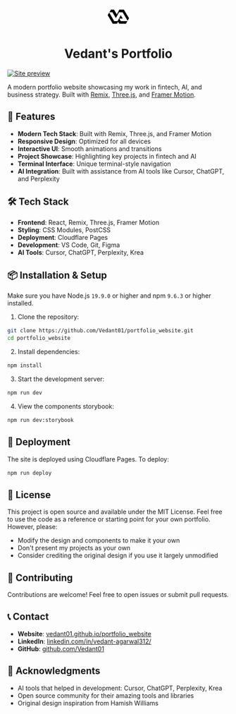 <p align="center">
  <img src="/public/favicon.svg" width="50" alt="Logo" />
</p>
<h1 align="center">Vedant's Portfolio</h1>

[![Site preview](/public/site-preview.png)](https://vedant01.github.io/portfolio_website)

A modern portfolio website showcasing my work in fintech, AI, and business strategy. Built with [Remix](https://remix.run/), [Three.js](https://threejs.org/), and [Framer Motion](https://www.framer.com/motion/).

## 🚀 Features

- **Modern Tech Stack**: Built with Remix, Three.js, and Framer Motion
- **Responsive Design**: Optimized for all devices
- **Interactive UI**: Smooth animations and transitions
- **Project Showcase**: Highlighting key projects in fintech and AI
- **Terminal Interface**: Unique terminal-style navigation
- **AI Integration**: Built with assistance from AI tools like Cursor, ChatGPT, and Perplexity

## 🛠️ Tech Stack

- **Frontend**: React, Remix, Three.js, Framer Motion
- **Styling**: CSS Modules, PostCSS
- **Deployment**: Cloudflare Pages
- **Development**: VS Code, Git, Figma
- **AI Tools**: Cursor, ChatGPT, Perplexity, Krea

## 📦 Installation & Setup

Make sure you have Node.js `19.9.0` or higher and npm `9.6.3` or higher installed.

1. Clone the repository:
```bash
git clone https://github.com/Vedant01/portfolio_website.git
cd portfolio_website
```

2. Install dependencies:
```bash
npm install
```

3. Start the development server:
```bash
npm run dev
```

4. View the components storybook:
```bash
npm run dev:storybook
```

## 🚀 Deployment

The site is deployed using Cloudflare Pages. To deploy:

```bash
npm run deploy
```

## 📝 License

This project is open source and available under the MIT License. Feel free to use the code as a reference or starting point for your own portfolio. However, please:

- Modify the design and components to make it your own
- Don't present my projects as your own
- Consider crediting the original design if you use it largely unmodified

## 🤝 Contributing

Contributions are welcome! Feel free to open issues or submit pull requests.

## 📞 Contact

- **Website**: [vedant01.github.io/portfolio_website](https://vedant01.github.io/portfolio_website)
- **LinkedIn**: [linkedin.com/in/vedant-agarwal312/](linkedin.com/in/vedant-agarwal312/)
- **GitHub**: [github.com/Vedant01](https://github.com/Vedant01)

## 🙏 Acknowledgments

- AI tools that helped in development: Cursor, ChatGPT, Perplexity, Krea
- Open source community for their amazing tools and libraries
- Original design inspiration from Hamish Williams


